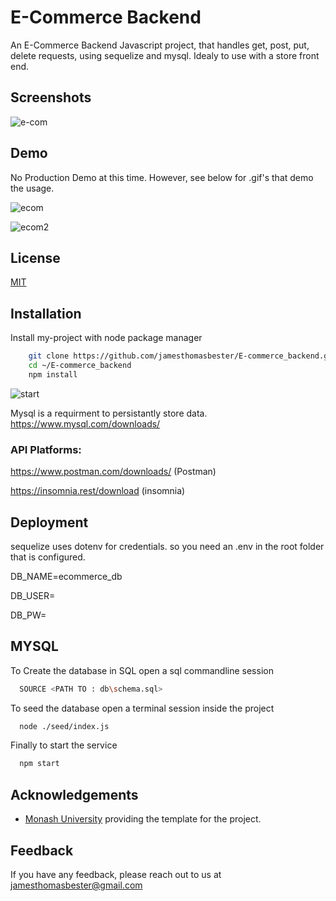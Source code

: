 
# E-Commerce Backend

An E-Commerce Backend Javascript project, that handles get, post, put, delete requests, using sequelize and mysql.
Idealy to use with a store front end. 


## Screenshots

![e-com](https://user-images.githubusercontent.com/46641259/170813661-78722f1d-0f79-4db2-8bba-b9cc58398717.png)

## Demo

No Production Demo at this time. However, see below for .gif's that demo the usage.

![ecom](https://user-images.githubusercontent.com/46641259/170813712-b5e59d2f-544e-4e4a-bdf0-83fb5c6975ec.gif)

![ecom2](https://user-images.githubusercontent.com/46641259/170813856-1931e82d-9906-4f53-a0f3-37eb3196e5e0.gif)


## License

[MIT](https://choosealicense.com/licenses/mit/)


## Installation

Install my-project with node package manager

```bash
    git clone https://github.com/jamesthomasbester/E-commerce_backend.git
    cd ~/E-commerce_backend
    npm install
```
![start](https://user-images.githubusercontent.com/46641259/170813866-76d5ce10-4bdc-4d60-a1a5-31630c06076d.gif)

Mysql is a requirment to persistantly store data.
https://www.mysql.com/downloads/

### API Platforms:

https://www.postman.com/downloads/ (Postman) 

https://insomnia.rest/download (insomnia)
## Deployment

sequelize uses dotenv for credentials. so you need an .env in the root folder that is configured.

DB_NAME=ecommerce_db

DB_USER=<username>

DB_PW=<password>

## MYSQL

To Create the database in SQL open a sql commandline session

```bash
  SOURCE <PATH TO : db\schema.sql>
```
To seed the database open a terminal session inside the project
```bash
  node ./seed/index.js
```
Finally to start the service
```bash
  npm start
```



## Acknowledgements

 - [Monash University](https://www.monash.edu/) providing the template for the project.
 



## Feedback

If you have any feedback, please reach out to us at jamesthomasbester@gmail.com

